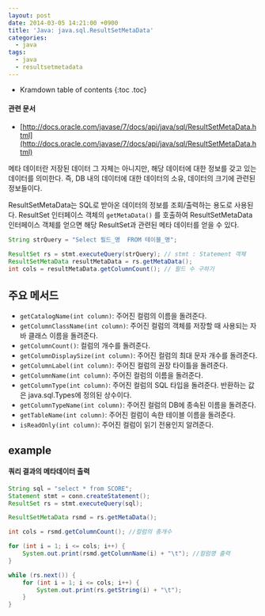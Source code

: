 ```yaml
---
layout: post
date: 2014-03-05 14:21:00 +0900
title: 'Java: java.sql.ResultSetMetaData'
categories:
  - java
tags:
  - java
  - resultsetmetadata
---
```


* Kramdown table of contents
{:toc .toc}

#### 관련 문서

- [http://docs.oracle.com/javase/7/docs/api/java/sql/ResultSetMetaData.html](http://docs.oracle.com/javase/7/docs/api/java/sql/ResultSetMetaData.html)

메타 데이터란 저장된 데이터 그 자체는 아니지만, 해당 데이터에 대한 정보를 갖고 있는 데이터를 의미한다. 즉, DB 내의 데이터에 대한 데이터의 소유, 데이터의 크기에 관련된 정보들이다.

ResultSetMetaData는 SQL로 받아온 데이터의 정보를 조회/출력하는 용도로 사용된다. ResultSet 인터페이스 객체의 `getMetaData()` 를 호출하여 ResultSetMetaData 인터페이스 객체를 얻으면 해당 ResultSet과 관련된 메타 데이터를 얻을 수 있다.

```java
String strQuery = "Select 필드_명  FROM 테이블_명";

ResultSet rs = stmt.executeQuery(strQuery); // stmt : Statement 객체
ResultSetMetaData resultMetaData = rs.getMetaData();
int cols = resultMetaData.getColumnCount(); // 필드 수 구하기
```

## 주요 메서드

- `getCatalogName(int column)`: 주어진 컬럼의 이름을 돌려준다.
- `getColumnClassName(int column)`: 주어진 컬럼의 객체를 저장할 때 사용되는 자바 클래스 이름을 돌려준다.
- `getColumnCount()`: 컬럼의 개수를 돌려준다.
- `getColumnDisplaySize(int column)`: 주어진 컬럼의 최대 문자 개수를 돌려준다.
- `getColumnLabel(int column)`: 주어진 컬럼의 권장 타이틀을 돌려준다.
- `getColumnName(int column)`: 주어진 컬럼의 이름을 돌려준다.
- `getColumnType(int column)`: 주어진 컬럼의  SQL 타입을 돌려준다. 반환하는 값은  java.sql.Types에 정의된 상수이다.
- `getColumnTypeName(int column)`: 주어진 컬럼의 DB에 종속된 이름을 돌려준다.
- `getTableName(int column)`: 주어진 컬럼이 속한 테이블 이름을 돌려준다.
- `isReadOnly(int column)`: 주어진 컬럼이 읽기 전용인지 알려준다.

## example

#### 쿼리 결과의 메타데이터 출력

```java
String sql = "select * from SCORE";
Statement stmt = conn.createStatement();
ResultSet rs = stmt.executeQuery(sql);

ResultSetMetaData rsmd = rs.getMetaData();

int cols = rsmd.getColumnCount(); //컬럼의 총개수

for (int i = 1; i <= cols; i++) {
    System.out.print(rsmd.getColumnName(i) + "\t"); //컬럼명 출력
}

while (rs.next()) {
    for (int i = 1; i <= cols; i++) {
        System.out.print(rs.getString(i) + "\t");
    }
}
```
